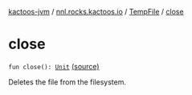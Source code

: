 [kactoos-jvm](../../index.md) / [nnl.rocks.kactoos.io](../index.md) / [TempFile](index.md) / [close](./close.md)

# close

`fun close(): `[`Unit`](https://kotlinlang.org/api/latest/jvm/stdlib/kotlin/-unit/index.html) [(source)](https://github.com/neonailol/kactoos/blob/master/kactoos-jvm/src/main/kotlin/nnl/rocks/kactoos/io/TempFile.kt#L99)

Deletes the file from the filesystem.

